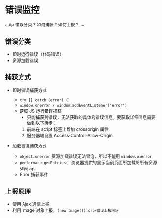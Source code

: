 # 错误监控

:::tip
错误分类？如何捕获？如何上报？
:::

## 错误分类

- 即时运行错误（代码错误）
- 资源加载错误

## 捕获方式

- 即时错误捕获方式

  - `try {} catch (error) {}`
  - `window.onerror / window.addEventListener('error')`
  - 跨域 JS 运行错误捕获
    - 只能捕获到错误，无法获取的具体的错误信息，要获取详细信息需要做到以下两步：
    1. 前端在 script 标签上增加 crossorigin 属性
    2. 服务器端设置 Access-Control-Allow-Origin

- 加载错误捕获方式
  - `object.onerror` 资源加载错误无法冒泡，所以不能用 `window.onerror`
  - `performace.getEntries()` 浏览器提供的显示当前页面所加载的所有资源列表 api
  - Error 捕获事件

## 上报原理

- 使用 Ajax 通信上报
- 利用 Image 对象上报，`(new Image()).src=错误上报地址`
